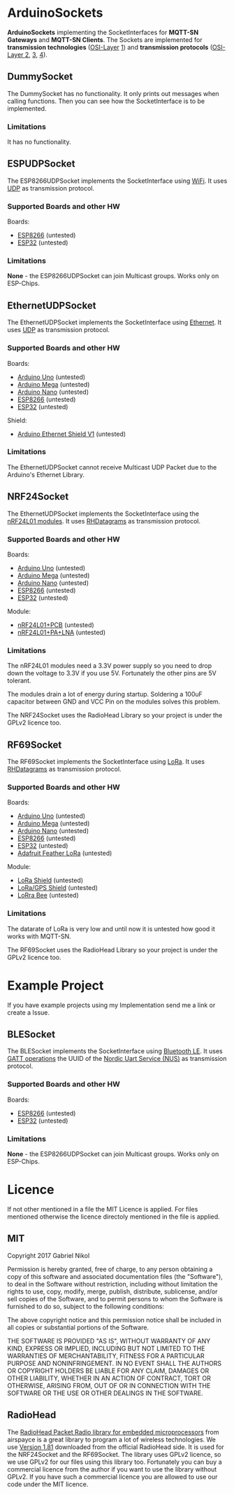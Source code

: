 # ArduinoSockets
**ArduinoSockets** implementing the SocketInterfaces for **MQTT-SN Gateways** and **MQTT-SN Clients**.
The Sockets are implemented for **transmission technologies** ([OSI-Layer](https://en.wikipedia.org/wiki/OSI_model) [1](https://en.wikipedia.org/wiki/Physical_layer)) and **transmission protocols** ([OSI-Layer ](https://en.wikipedia.org/wiki/OSI_model)[2](https://en.wikipedia.org/wiki/OSI_model#Layer_2:_Data_Link_Layer), [3](https://en.wikipedia.org/wiki/OSI_model#Layer_3:_Network_Layer), [4](https://en.wikipedia.org/wiki/OSI_model#Layer_4:_Transport_Layer)).

## DummySocket
The DummySocket has no functionality.
It only prints out messages when calling functions.
Then you can see how the SocketInterface is to be implemented.
### Limitations
It has no functionality.

## ESPUDPSocket
The ESP8266UDPSocket implements the SocketInterface using [WiFi](https://en.wikipedia.org/wiki/Wi-Fi).
It uses [UDP](https://en.wikipedia.org/wiki/User_Datagram_Protocol) as transmission protocol.
### Supported Boards and other HW
Boards:
* [ESP8266](https://github.com/nodemcu/nodemcu-devkit-v1.0#nodemcu-devkit-v10) (untested)
* [ESP32](https://github.com/espressif/arduino-esp32#esp32dev-board-pinmap) (untested)

### Limitations
**None** - the ESP8266UDPSocket can join Multicast groups.
Works only on ESP-Chips.

## EthernetUDPSocket
The EthernetUDPSocket implements the SocketInterface using [Ethernet](https://en.wikipedia.org/wiki/Ethernet).
It uses [UDP](https://en.wikipedia.org/wiki/User_Datagram_Protocol) as transmission protocol.
### Supported Boards and other HW
Boards:
* [Arduino Uno](https://store.arduino.cc/arduino-uno-rev3) (untested)
* [Arduino Mega](https://store.arduino.cc/arduino-mega-2560-rev3) (untested)
* [Arduino Nano](https://store.arduino.cc/arduino-nano) (untested)
* [ESP8266](https://github.com/nodemcu/nodemcu-devkit-v1.0#nodemcu-devkit-v10) (untested)
* [ESP32](https://github.com/espressif/arduino-esp32#esp32dev-board-pinmap) (untested)

Shield:
* [Arduino Ethernet Shield V1](https://www.arduino.cc/en/Main/ArduinoEthernetShieldV1) (untested)

### Limitations
The EthernetUDPSocket cannot receive Multicast UDP Packet due to the Arduino's Ethernet Library.

## NRF24Socket
The EthernetUDPSocket implements the SocketInterface using the [nRF24L01 modules](https://www.nordicsemi.com/eng/Products/2.4GHz-RF/nRF24L01P).
It uses [RHDatagrams](http://www.airspayce.com/mikem/arduino/RadioHead/classRHDatagram.html) as transmission protocol.
### Supported Boards and other HW
Boards:
* [Arduino Uno](https://store.arduino.cc/arduino-uno-rev3) (untested)
* [Arduino Mega](https://store.arduino.cc/arduino-mega-2560-rev3) (untested)
* [Arduino Nano](https://store.arduino.cc/arduino-nano) (untested)
* [ESP8266](https://github.com/nodemcu/nodemcu-devkit-v1.0#nodemcu-devkit-v10) (untested)
* [ESP32](https://github.com/espressif/arduino-esp32#esp32dev-board-pinmap) (untested)

Module:
* [nRF24L01+PCB](images/nRF24L01+PCB.jpg) (untested)
* [nRF24L01+PA+LNA](images/nRF24L01+PA+LNA.jpg) (untested)

### Limitations
The nRF24L01 modules need a 3.3V power supply so you need to drop down the voltage to 3.3V if you use 5V.
Fortunately the other pins are 5V tolerant. 

The modules drain a lot of energy during startup.
Soldering a 100uF capacitor between GND and VCC Pin on the modules solves this problem.

The NRF24Socket uses the RadioHead Library so your project is under the GPLv2 licence too.

## RF69Socket
The RF69Socket implements the SocketInterface using [LoRa](https://www.lora-alliance.org/).
It uses [RHDatagrams](http://www.airspayce.com/mikem/arduino/RadioHead/classRHDatagram.html) as transmission protocol.
### Supported Boards and other HW
Boards:
* [Arduino Uno](https://store.arduino.cc/arduino-uno-rev3) (untested)
* [Arduino Mega](https://store.arduino.cc/arduino-mega-2560-rev3) (untested)
* [Arduino Nano](https://store.arduino.cc/arduino-nano) (untested)
* [ESP8266](https://github.com/nodemcu/nodemcu-devkit-v1.0#nodemcu-devkit-v10) (untested)
* [ESP32](https://github.com/espressif/arduino-esp32#esp32dev-board-pinmap) (untested)
* [Adafruit Feather LoRa](https://www.adafruit.com/product/3078) (untested)

Module:
* [LoRa Shield](http://wiki.dragino.com/index.php?title=Lora_Shield) (untested)
* [LoRa/GPS Shield](http://wiki.dragino.com/index.php?title=Lora/GPS_Shield) (untested)
* [LoRra Bee](http://wiki.dragino.com/index.php?title=Lora_BEE) (untested)

### Limitations
The datarate of LoRa is very low and until now it is untested how good it works with MQTT-SN.

The RF69Socket uses the RadioHead Library so your project is under the GPLv2 licence too.

# Example Project
If you have example projects using my Implementation send me a link or create a Issue.

## BLESocket
The BLESocket implements the SocketInterface using [Bluetooth LE](https://en.wikipedia.org/wiki/Bluetooth_Low_Energy).
It uses [GATT operations](https://en.wikipedia.org/wiki/Bluetooth_Low_Energy#GATT_Operations) the UUID of the [Nordic Uart Service (NUS)](https://devzone.nordicsemi.com/documentation/nrf51/6.0.0/s110/html/a00066.html) as transmission protocol.
### Supported Boards and other HW
Boards:
* [ESP8266](https://github.com/nodemcu/nodemcu-devkit-v1.0#nodemcu-devkit-v10) (untested)
* [ESP32](https://github.com/espressif/arduino-esp32#esp32dev-board-pinmap) (untested)

### Limitations
**None** - the ESP8266UDPSocket can join Multicast groups.
Works only on ESP-Chips.



# Licence
If not other mentioned in a file the MIT Licence is applied. For files mentioned otherwise the licence directoly mentioned in the file is applied.
## MIT
Copyright 2017 Gabriel Nikol

Permission is hereby granted, free of charge, to any person obtaining a copy of this software and associated documentation files (the "Software"), to deal in the Software without restriction, including without limitation the rights to use, copy, modify, merge, publish, distribute, sublicense, and/or sell copies of the Software, and to permit persons to whom the Software is furnished to do so, subject to the following conditions:

The above copyright notice and this permission notice shall be included in all copies or substantial portions of the Software.

THE SOFTWARE IS PROVIDED "AS IS", WITHOUT WARRANTY OF ANY KIND, EXPRESS OR IMPLIED, INCLUDING BUT NOT LIMITED TO THE WARRANTIES OF MERCHANTABILITY, FITNESS FOR A PARTICULAR PURPOSE AND NONINFRINGEMENT. IN NO EVENT SHALL THE AUTHORS OR COPYRIGHT HOLDERS BE LIABLE FOR ANY CLAIM, DAMAGES OR OTHER LIABILITY, WHETHER IN AN ACTION OF CONTRACT, TORT OR OTHERWISE, ARISING FROM, OUT OF OR IN CONNECTION WITH THE SOFTWARE OR THE USE OR OTHER DEALINGS IN THE SOFTWARE.

## RadioHead
The [RadioHead Packet Radio library for embedded microprocessors](http://www.airspayce.com/mikem/arduino/RadioHead/) from airspayce is a great library to program a lot of wireless technologies.
We use [Version 1.81](http://www.airspayce.com/mikem/arduino/RadioHead/RadioHead-1.81.zip) downloaded from the official RadioHead side.
It is used for the NRF24Socket and the RF69Socket.
The library uses GPLv2 licence, so we use GPLv2 for our files using this library too.
Fortunately you can buy a commercial licence from the author if you want to use the library without GPLv2.
If you have such a commercial licence you are allowed to use our code under the MIT licence.